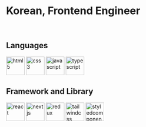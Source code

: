 # Korean, Frontend Engineer
<br />

## Languages
<div>
    <a target="_blank" href="https://developer.mozilla.org/en-US/docs/Web/HTML" style="text-decoration:none;">
        <img src="https://cdn.jsdelivr.net/gh/devicons/devicon@latest/icons/html5/html5-original.svg" alt="html5" width="50" height="50" />
    </a>
    <a target="_blank" href="https://developer.mozilla.org/en-US/docs/Web/CSS" style="text-decoration:none;">
        <img src="https://cdn.jsdelivr.net/gh/devicons/devicon@latest/icons/css3/css3-original.svg" alt="css3" width="50" height="50" />
    </a>
    <a target="_blank" href="https://developer.mozilla.org/en-US/docs/Web/JavaScript" style="text-decoration:none;">
        <img src="https://cdn.jsdelivr.net/gh/devicons/devicon@latest/icons/javascript/javascript-original.svg" alt="javascript" width="50" height="50" />
    </a>
    <a target="_blank" href="https://www.typescriptlang.org/docs/" style="text-decoration:none;">
        <img src="https://cdn.jsdelivr.net/gh/devicons/devicon@latest/icons/typescript/typescript-original.svg" alt="typescript" width="50" height="50" />
    </a>
</div>

## Framework and Library
<div>
    <a target="_blank" href="https://react.dev/" style="text-decoration:none;">
        <img src="https://cdn.jsdelivr.net/gh/devicons/devicon@latest/icons/react/react-original.svg" alt="react" width="50" height="50" />
    </a>
    <a target="_blank" href="https://nextjs.org/docs" style="text-decoration:none;">
        <img src="https://cdn.jsdelivr.net/gh/devicons/devicon@latest/icons/nextjs/nextjs-original.svg" alt="nextjs" width="50" height="50" />
    </a>
	<a target="_blank" href="https://redux.js.org/" style="text-decoration:none;">
    	<img src="https://cdn.jsdelivr.net/gh/devicons/devicon@latest/icons/redux/redux-original.svg" alt="redux" width="50" height="50" />
	</a>
	<a target="_blank" href="https://tailwindcss.com/docs/" style="text-decoration:none;">
        <img src="https://cdn.jsdelivr.net/gh/devicons/devicon@latest/icons/tailwindcss/tailwindcss-original.svg" alt="tailwindcss" width="50" height="50" />
	</a>
	<a target="_blank" href="https://styled-components.com/docs/" style="text-decoration:none;">
        <img src="https://cdn.jsdelivr.net/gh/devicons/devicon@latest/icons/styledcomponents/styledcomponents-original.svg" alt="styledcomponents" width="50" height="50" />
	</a>
</div>
